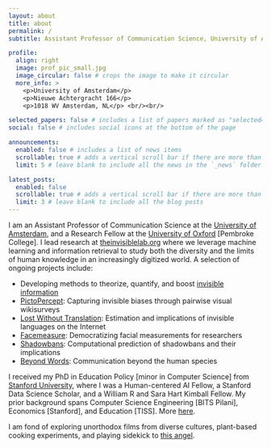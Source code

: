 ```yaml
---
layout: about
title: about
permalink: /
subtitle: Assistant Professor of Communication Science, University of Amsterdam

profile:
  align: right
  image: prof_pic_small.jpg
  image_circular: false # crops the image to make it circular
  more_info: >
    <p>University of Amsterdam</p>
    <p>Nieuwe Achtergracht 166</p>
    <p>1018 WV Amsterdam, NL</p> <br/><br/>

selected_papers: false # includes a list of papers marked as "selected={true}"
social: false # includes social icons at the bottom of the page

announcements:
  enabled: false # includes a list of news items
  scrollable: true # adds a vertical scroll bar if there are more than 3 news items
  limit: 5 # leave blank to include all the news in the `_news` folder

latest_posts:
  enabled: false
  scrollable: true # adds a vertical scroll bar if there are more than 3 new posts items
  limit: 3 # leave blank to include all the blog posts
---
```


I am an Assistant Professor of Communication Science at the [University of Amsterdam](https://www.uva.nl/en/profile/k/h/s.khanna/s.khanna.html), and a Research Fellow at the [University of Oxford](https://www.pmb.ox.ac.uk/person/dr-saurabh-khanna) [Pembroke College]. I lead research at [theinvisiblelab.org](https://theinvisiblelab.org/) where we leverage machine learning and information retrieval to study both the diversity and the limits of human knowledge in an increasingly digitized world. A selection of ongoing projects include:

- Developing methods to theorize, quantify, and boost [invisible information](https://theinvisiblelab.org/)
- [PictoPercept](https://pictopercept.streamlit.app/): Capturing invisible biases through pairwise visual wikisurveys
- [Lost Without Translation](https://invisiblelang.streamlit.app/): Estimation and implications of invisible languages on the Internet
- [Facemeasure](https://facemeasure.com/): Democratizing facial measurements for researchers
- [Shadowbans](https://github.com/theinvisiblelab/shadowbans): Computational prediction of shadowbans and their implications
- [Beyond Words](https://theinvisiblelab.org/): Communication beyond the human species

I received my PhD in Education Policy [minor in Computer Science] from [Stanford University](https://www.stanford.edu/), where I was a Human-centered AI Fellow, a Stanford Data Science Scholar, and a William R and Sara Hart Kimball Fellow. My prior background spans Computer Science Engineering [BITS Pilani], Economics [Stanford], and Education [TISS]. More <a href="/assets/pdf/CV_Saurabh_Khanna.pdf" target="_blank">here</a>.

I am fond of exploring unorthodox films from diverse cultures, plant-based cooking experiments, and playing sidekick to <a href="/assets/img/coffee.jpeg" target="_blank">this angel</a>.